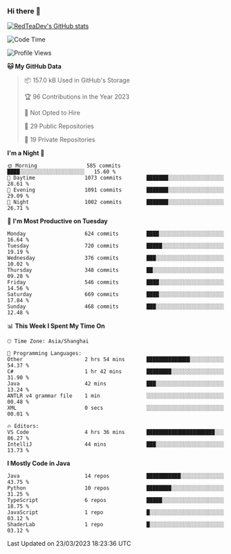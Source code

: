 ### Hi there 👋

<!--
**RedTeaDev/RedTeaDev** is a ✨ _special_ ✨ repository because its `README.md` (this file) appears on your GitHub profile.

Here are some ideas to get you started:

- 🔭 I’m currently working on ...
- 🌱 I’m currently learning ...
- 👯 I’m looking to collaborate on ...
- 🤔 I’m looking for help with ...
- 💬 Ask me about ...
- 📫 How to reach me: ...
- 😄 Pronouns: ...
- ⚡ Fun fact: ...
-->

<!--
[![wakatime](https://wakatime.com/badge/user/6b101ed0-04c0-4490-9283-eb61f2efff96.svg)](https://wakatime.com/@6b101ed0-04c0-4490-9283-eb61f2efff96)
!-->

[![RedTeaDev's GitHub stats](https://github-readme-stats.vercel.app/api?username=RedTeaDev)](https://github.com/anuraghazra/github-readme-stats)
<!--
[![willianrod's wakatime stats](https://github-readme-stats.vercel.app/api/wakatime?username=RedTeaDev)](https://github.com/anuraghazra/github-readme-stats)
!-->
<!--START_SECTION:waka-->
![Code Time](http://img.shields.io/badge/Code%20Time-1%2C279%20hrs%2029%20mins-blue)

![Profile Views](http://img.shields.io/badge/Profile%20Views-0-blue)

**🐱 My GitHub Data** 

> 📦 157.0 kB Used in GitHub's Storage 
 > 
> 🏆 96 Contributions in the Year 2023
 > 
> 🚫 Not Opted to Hire
 > 
> 📜 29 Public Repositories 
 > 
> 🔑 19 Private Repositories 
 > 
**I'm a Night 🦉** 

```text
🌞 Morning                585 commits         ████░░░░░░░░░░░░░░░░░░░░░   15.60 % 
🌆 Daytime                1073 commits        ███████░░░░░░░░░░░░░░░░░░   28.61 % 
🌃 Evening                1091 commits        ███████░░░░░░░░░░░░░░░░░░   29.09 % 
🌙 Night                  1002 commits        ███████░░░░░░░░░░░░░░░░░░   26.71 % 
```
📅 **I'm Most Productive on Tuesday** 

```text
Monday                   624 commits         ████░░░░░░░░░░░░░░░░░░░░░   16.64 % 
Tuesday                  720 commits         █████░░░░░░░░░░░░░░░░░░░░   19.19 % 
Wednesday                376 commits         ███░░░░░░░░░░░░░░░░░░░░░░   10.02 % 
Thursday                 348 commits         ██░░░░░░░░░░░░░░░░░░░░░░░   09.28 % 
Friday                   546 commits         ████░░░░░░░░░░░░░░░░░░░░░   14.56 % 
Saturday                 669 commits         ████░░░░░░░░░░░░░░░░░░░░░   17.84 % 
Sunday                   468 commits         ███░░░░░░░░░░░░░░░░░░░░░░   12.48 % 
```


📊 **This Week I Spent My Time On** 

```text
🕑︎ Time Zone: Asia/Shanghai

💬 Programming Languages: 
Other                    2 hrs 54 mins       ██████████████░░░░░░░░░░░   54.37 % 
C#                       1 hr 42 mins        ████████░░░░░░░░░░░░░░░░░   31.90 % 
Java                     42 mins             ███░░░░░░░░░░░░░░░░░░░░░░   13.24 % 
ANTLR v4 grammar file    1 min               ░░░░░░░░░░░░░░░░░░░░░░░░░   00.48 % 
XML                      0 secs              ░░░░░░░░░░░░░░░░░░░░░░░░░   00.01 % 

🔥 Editors: 
VS Code                  4 hrs 36 mins       ██████████████████████░░░   86.27 % 
IntelliJ                 44 mins             ███░░░░░░░░░░░░░░░░░░░░░░   13.73 % 
```

**I Mostly Code in Java** 

```text
Java                     14 repos            ███████████░░░░░░░░░░░░░░   43.75 % 
Python                   10 repos            ████████░░░░░░░░░░░░░░░░░   31.25 % 
TypeScript               6 repos             █████░░░░░░░░░░░░░░░░░░░░   18.75 % 
JavaScript               1 repo              █░░░░░░░░░░░░░░░░░░░░░░░░   03.12 % 
ShaderLab                1 repo              █░░░░░░░░░░░░░░░░░░░░░░░░   03.12 % 
```




 Last Updated on 23/03/2023 18:23:36 UTC
<!--END_SECTION:waka-->


